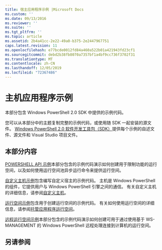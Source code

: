 ```yaml
---
title: 宿主应用程序示例 |Microsoft Docs
ms.custom: ''
ms.date: 09/13/2016
ms.reviewer: ''
ms.suite: ''
ms.tgt_pltfrm: ''
ms.topic: article
ms.assetid: 2b4a41cc-2e22-49a0-b375-2e2447967751
caps.latest.revision: 11
ms.openlocfilehash: e77bcde0012fd84a460a522b01a421943fd23cf1
ms.sourcegitcommit: debd2b38fb8070a7357bf1a4bf9cc736f3702f31
ms.translationtype: MT
ms.contentlocale: zh-CN
ms.lasthandoff: 12/05/2019
ms.locfileid: "72367486"
---
```

# <a name="host-application-samples"></a>主机应用程序示例

本部分包含 Windows PowerShell 2.0 SDK 中提供的示例代码。

 您可以从本部分中的主题复制完整的示例代码，或使用随 SDK 一起安装的源文件。 [Windows PowerShell 2.0 软件开发工具包（SDK）](https://www.microsoft.com/en-us/download/details.aspx?id=2560)提供每个示例的自述文件、源文件和 Visual Studio 项目文件。

## <a name="in-this-section"></a>本部分内容

 [POWERSHELL API 示例](./windows-powershell-api-samples.md)本部分包含的示例代码演示如何创建用于限制功能的运行空间，以及如何使用运行空间池异步运行命令来提供运行空间。

 [自定义主机示例](./custom-host-samples.md)包含编写自定义宿主的示例代码。 主机是 Windows PowerShell 的组件，它提供用户与 Windows PowerShell 引擎之间的通信。 有关自定义主机的详细信息，请参阅[自定义主机](https://msdn.microsoft.com/en-us/library/ee706563(v=vs.85).aspx)。

 [运行空间示例](./runspace-samples.md)包含用于创建运行空间的示例代码。 有关如何使用运行空间的详细信息，请参阅[托管应用程序运行空间](https://msdn.microsoft.com/en-us/library/ee706563(v=vs.85).aspx)。

 [远程运行空间示例](./remote-runspace-samples.md)本部分包含的示例代码演示如何创建可用于通过使用基于 WS-MANAGEMENT 的 Windows PowerShell 远程处理连接到计算机的运行空间。

## <a name="see-also"></a>另请参阅
